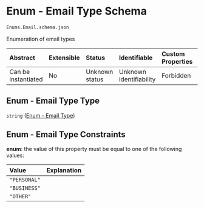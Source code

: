 # Enum - Email Type Schema

```txt
Enums.Email.schema.json
```

Enumeration of email types

| Abstract            | Extensible | Status         | Identifiable            | Custom Properties | Additional Properties | Access Restrictions | Defined In                                                                 |
| :------------------ | :--------- | :------------- | :---------------------- | :---------------- | :-------------------- | :------------------ | :------------------------------------------------------------------------- |
| Can be instantiated | No         | Unknown status | Unknown identifiability | Forbidden         | Allowed               | none                | [Email.schema.json](../out/enums/Email.schema.json "open original schema") |

## Enum - Email Type Type

`string` ([Enum - Email Type](email.md))

## Enum - Email Type Constraints

**enum**: the value of this property must be equal to one of the following values:

| Value        | Explanation |
| :----------- | :---------- |
| `"PERSONAL"` |             |
| `"BUSINESS"` |             |
| `"OTHER"`    |             |
